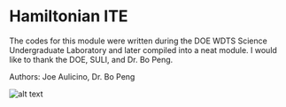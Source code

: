 <h1> Hamiltonian ITE </h1>

The codes for this module were written during the DOE WDTS Science Undergraduate Laboratory and later compiled into a neat module. I would like to thank the DOE, SULI, and Dr. Bo Peng.

Authors: Joe Aulicino, Dr. Bo Peng 

![alt text](https://www.drupal.org/files/PNNL_Logo_with_Signature_FULL_COLOR_RGB.png)
